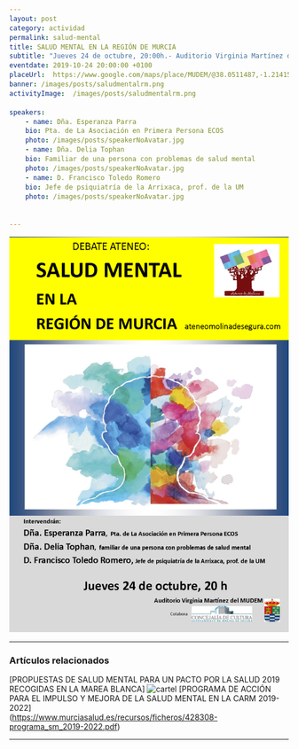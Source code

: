 ```yaml
---
layout: post
category: actividad
permalink: salud-mental
title: SALUD MENTAL EN LA REGIÓN DE MURCIA    
subtitle: "Jueves 24 de octubre, 20:00h.- Auditorio Virginia Martínez del MUDEM"
eventdate: 2019-10-24 20:00:00 +0100
placeUrl:  https://www.google.com/maps/place/MUDEM/@38.0511487,-1.2141566,15z/data=!4m5!3m4!1s0x0:0xde6031502e1b4fbc!8m2!3d38.0511487!4d-1.2141566
banner: /images/posts/saludmentalrm.png
activityImage:  /images/posts/saludmentalrm.png  
     
speakers:  
    - name: Dña. Esperanza Parra 
    bio: Pta. de La Asociación en Primera Persona ECOS 
    photo: /images/posts/speakerNoAvatar.jpg
    - name: Dña. Delia Tophan 
    bio: Familiar de una persona con problemas de salud mental
    photo: /images/posts/speakerNoAvatar.jpg
    - name: D. Francisco Toledo Romero 
    bio: Jefe de psiquiatría de la Arrixaca, prof. de la UM 
    photo: /images/posts/speakerNoAvatar.jpg
    

---
```


![cartel](/images/posts/saludmentalrm.png)  


***

### Artículos relacionados

[PROPUESTAS DE SALUD MENTAL PARA UN PACTO POR LA SALUD 2019 RECOGIDAS EN LA MAREA BLANCA]
![cartel](propuestassmmarea)
[PROGRAMA DE ACCIÓN PARA EL IMPULSO Y MEJORA DE LA SALUD MENTAL EN LA CARM 2019-2022]  
(https://www.murciasalud.es/recursos/ficheros/428308-programa_sm_2019-2022.pdf)

***

